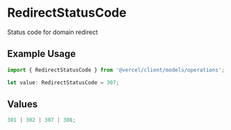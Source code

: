 # RedirectStatusCode

Status code for domain redirect

## Example Usage

```typescript
import { RedirectStatusCode } from '@vercel/client/models/operations';

let value: RedirectStatusCode = 307;
```

## Values

```typescript
301 | 302 | 307 | 308;
```
